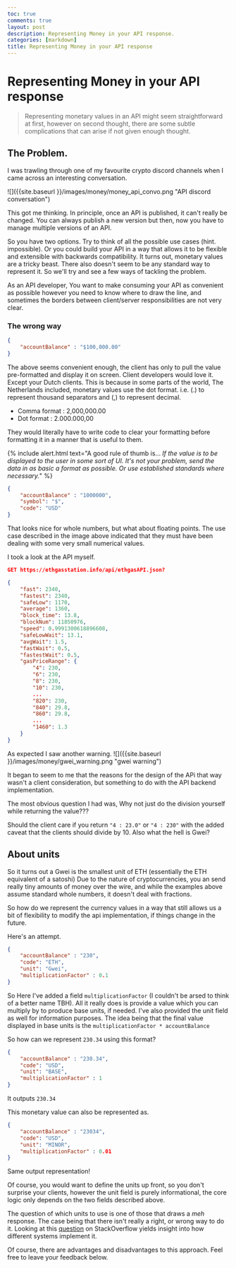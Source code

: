 ```yaml
---
toc: true
comments: true
layout: post
description: Representing Money in your API response.
categories: [markdown]
title: Representing Money in your API response
---
```

# Representing Money in your API response
> Representing monetary values in an API might seem straightforward at first,
> however on second thought, there are some subtle complications that can
 > arise if not given enough thought.

## The Problem.
I was trawling through one of my favourite crypto discord channels when I
came across an interesting conversation.

![]({{site.baseurl }}/images/money/money_api_convo.png "API discord conversation")

This got me thinking. In principle, once an API is published,
it can't really be changed. You can always publish a new version
but then, now you have to manage multiple versions of an API.

So you have two options. Try to think of all the possible use cases
(hint. impossible).
Or you could build your API in a way that allows it to be flexible
and extensible with backwards compatibility. It turns out, monetary values are a
tricky beast. There also doesn't seem to be any standard way to
represent it. So we'll try and see a few ways of tackling the problem.

As an API developer, You want to make consuming your API as convenient
as possible however you need to know where to draw the line, and sometimes
the borders between client/server responsibilities are not very clear.

### The wrong way

```json
{
    "accountBalance" : "$100,000.00"
}
```

The above seems convenient enough, the client has only to pull the value
pre-formatted and display it on screen. Client developers would love it.
Except your Dutch clients. This is because in some parts of the world,
The Netherlands included, monetary values use the dot format. i.e. (.) to
represent thousand separators and (,) to represent decimal.

- Comma format : 2,000,000.00
- Dot format : 2.000.000,00

They would literally have to write code to clear your formatting before
formatting it in a manner that is useful to them.

{% include alert.html text="A good rule of thumb is... _If the value is to be displayed to the
 user in some sort of UI. It's not your problem, send the data in as basic a format as
 possible. Or use established standards where necessary._" %}

```json
{
    "accountBalance" : "1000000",
    "symbol": "$",
    "code": "USD"
}
```

That looks nice for whole numbers, but what about floating points.
The use case described in the image above indicated that they must have been
dealing with some very small numerical values.

I took a look at the API myself.

```json
GET https://ethgasstation.info/api/ethgasAPI.json?

{
    "fast": 2340,
    "fastest": 2340,
    "safeLow": 1170,
    "average": 1360,
    "block_time": 13.8,
    "blockNum": 11850976,
    "speed": 0.9991300618896608,
    "safeLowWait": 13.1,
    "avgWait": 1.5,
    "fastWait": 0.5,
    "fastestWait": 0.5,
    "gasPriceRange": {
        "4": 230,
        "6": 230,
        "8": 230,
        "10": 230,
        ...
        "820": 230,
        "840": 29.8,
        "860": 29.8,
        ...
        "1460": 1.3
    }
}
```

As expected I saw another warning.
![]({{site.baseurl }}/images/money/gwei_warning.png "gwei warning")

It began to seem to me that the reasons for the design of the APi that way
wasn't a client consideration, but something to do with the API backend implementation.

The most obvious question I had was, Why not just do the division yourself while returning
the value???

Should the client care if you return `"4 : 23.0"` or `"4 : 230"` with the added
 caveat that the clients should divide by 10. Also what the hell is Gwei?

## About units
So it turns out a Gwei is the smallest unit of ETH (essentially the ETH equivalent of a satoshi)
Due to the nature of cryptocurrencies, you an send really tiny amounts of money over the wire,
and while the examples above assume standard whole numbers, it doesn't deal with fractions.

So how do we represent the currency values in a way that still allows us
a bit of flexibility to modify the api implementation, if things change in the future.

Here's an attempt.
```json
{
    "accountBalance" : "230",
    "code": "ETH",
    "unit": "Gwei",
    "multiplicationFactor" : 0.1
}
```

So Here I've added a field `multiplicationFactor` (I couldn't be arsed to think of a better name TBH). All it really does is provide a value
which you can multiply by to produce base units, if needed. I've also provided the
unit field as well for information purposes. The idea being that the final value displayed
in base units is the `multiplicationFactor * accountBalance`

So how can we represent `230.34` using this format?

```json
{
    "accountBalance" : "230.34",
    "code": "USD",
    "unit": "BASE",
    "multiplicationFactor" : 1
}
```
It outputs `230.34`

This monetary value can also be represented as.
```json
{
    "accountBalance" : "23034",
    "code": "USD",
    "unit": "MINOR",
    "multiplicationFactor" : 0.01
}
```
Same output representation! 

Of course, you would want to define the units up front, so you don't
surprise your clients, however the unit field is purely informational, the core logic only
depends on the two fields described above.

The question of which units to use is one of those that draws a *meh* response. The case being that there isn't really a right, 
or wrong way to do it. Looking at this [question](https://stackoverflow.com/questions/29341337/how-to-define-money-amounts-in-an-api) 
on StackOverflow yields insight into how different systems implement it.

Of course, there are advantages and disadvantages to this approach. Feel free
to leave your feedback below.